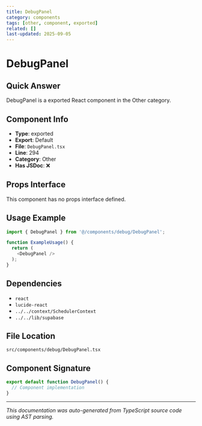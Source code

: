 ```yaml
---
title: DebugPanel
category: components
tags: [other, component, exported]
related: []
last-updated: 2025-09-05
---
```


# DebugPanel

## Quick Answer
DebugPanel is a exported React component in the Other category.

## Component Info

- **Type**: exported
- **Export**: Default
- **File**: `DebugPanel.tsx`
- **Line**: 294
- **Category**: Other
- **Has JSDoc**: ❌

## Props Interface

This component has no props interface defined.

## Usage Example

```typescript
import { DebugPanel } from '@/components/debug/DebugPanel';

function ExampleUsage() {
  return (
    <DebugPanel />
  );
}
```

## Dependencies


- `react`
- `lucide-react`
- `../../context/SchedulerContext`
- `../../lib/supabase`


## File Location

`src/components/debug/DebugPanel.tsx`

## Component Signature

```typescript
export default function DebugPanel() { 
  // Component implementation
}
```

---

*This documentation was auto-generated from TypeScript source code using AST parsing.*